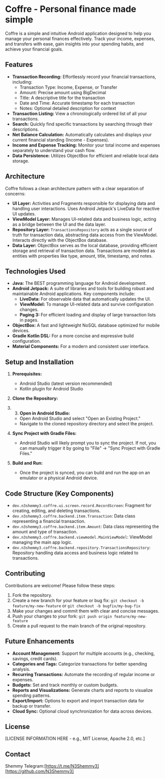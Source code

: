 # Coffre - Personal finance made simple

Coffre is a simple and intuitive Android application designed to help you manage your personal finances effectively.  Track your income, expenses, and transfers with ease, gain insights into your spending habits, and achieve your financial goals.

## Features

*   **Transaction Recording:**  Effortlessly record your financial transactions, including:
    *   Transaction Type: Income, Expense, or Transfer
    *   Amount: Precise amount using BigDecimal
    *   Title:  A descriptive title for the transaction
    *   Date and Time:  Accurate timestamp for each transaction
    *   Notes:  Optional detailed description for context
*   **Transaction Listing:**  View a chronologically ordered list of all your transactions.
*   **Search:**  Quickly find specific transactions by searching through their descriptions.
*   **Net Balance Calculation:**  Automatically calculates and displays your current financial standing (Income - Expenses).
*   **Income and Expense Tracking:**  Monitor your total income and expenses separately to understand your cash flow.
*   **Data Persistence:** Utilizes ObjectBox for efficient and reliable local data storage.

## Architecture

Coffre follows a clean architecture pattern with a clear separation of concerns:

*   **UI Layer:**  Activities and Fragments responsible for displaying data and handling user interactions.  Uses Android Jetpack's LiveData for reactive UI updates.
*   **ViewModel Layer:**  Manages UI-related data and business logic, acting as a bridge between the UI and the data layer.
*   **Repository Layer:**  `TransactionsRepository` acts as a single source of truth for transaction data, abstracting data access from the ViewModel. Interacts directly with the ObjectBox database.
*   **Data Layer:**  ObjectBox serves as the local database, providing efficient storage and retrieval of transaction data.  Transactions are modeled as entities with properties like type, amount, title, timestamp, and notes.

## Technologies Used

*   **Java:** The BEST programming language for Android development.
*   **Android Jetpack:** A suite of libraries and tools for building robust and maintainable Android applications.  Key components include:
    *   **LiveData:** For observable data that automatically updates the UI.
    *   **ViewModel:** To manage UI-related data and survive configuration changes.
    *   **Paging 3:**  For efficient loading and display of large transaction lists in pages.
*   **ObjectBox:** A fast and lightweight NoSQL database optimized for mobile devices.
*   **Gradle Kotlin DSL:** For a more concise and expressive build configuration.
*   **Material Components:**  For a modern and consistent user interface.

## Setup and Installation

1.  **Prerequisites:**
    *   Android Studio (latest version recommended)
    *   Kotlin plugin for Android Studio

2.  **Clone the Repository:**
3. 3.  **Open in Android Studio:**

    *   Open Android Studio and select "Open an Existing Project."
    *   Navigate to the cloned repository directory and select the project.

4.  **Sync Project with Gradle Files:**

    *   Android Studio will likely prompt you to sync the project. If not, you can manually trigger it by going to "File" -> "Sync Project with Gradle Files."

5.  **Build and Run:**

    *   Once the project is synced, you can build and run the app on an emulator or a physical Android device.

## Code Structure (Key Components)

*   `dev.n3shemmy3.coffre.ui.screen.record.RecordScreen`:  Fragment for creating, editing, and deleting transactions.
*   `dev.n3shemmy3.coffre.backend.item.Transaction`:  Data class representing a financial transaction.
*   `dev.n3shemmy3.coffre.backend.item.Amount`: Data class representing the amount and type of transaction.
*   `dev.n3shemmy3.coffre.backend.viewmodel.MainViewModel`: ViewModel managing the main app logic.
*   `dev.n3shemmy3.coffre.backend.repository.TransactionsRepository`: Repository handling data access and business logic related to transactions.

## Contributing

Contributions are welcome!  Please follow these steps:

1.  Fork the repository.
2.  Create a new branch for your feature or bug fix:  `git checkout -b feature/my-new-feature` or `git checkout -b bugfix/my-bug-fix`
3.  Make your changes and commit them with clear and concise messages.
4.  Push your changes to your fork: `git push origin feature/my-new-feature`
5.  Create a pull request to the main branch of the original repository.

## Future Enhancements

*   **Account Management:**  Support for multiple accounts (e.g., checking, savings, credit cards).
*   **Categories and Tags:**  Categorize transactions for better spending analysis.
*   **Recurring Transactions:**  Automate the recording of regular income or expenses.
*   **Budgets:**  Set and track monthly or custom budgets.
*   **Reports and Visualizations:**  Generate charts and reports to visualize spending patterns.
*   **Export/Import:**  Options to export and import transaction data for backup or transfer.
*   **Cloud Sync:**  Optional cloud synchronization for data across devices.

## License

[LICENSE INFORMATION HERE - e.g., MIT License, Apache 2.0, etc.]

## Contact

Shemmy
Telegram:[https://t.me/N3Shemmy3]
[https://github.com/N3Shemmy3]
